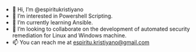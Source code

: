 - 👋 Hi, I’m @espiritukristiyano
- 👀 I’m interested in Powershell Scripting.
- 🌱 I’m currently learning Ansible.
- 💞️ I’m looking to collaborate on the development of automated security remediation for Linux and Windows machine.
- 📫 You can reach me at espiritu.kristiyano@gmail.com

<!---
espiritukristiyano/espiritukristiyano is a ✨ special ✨ repository because its `README.md` (this file) appears on your GitHub profile.
You can click the Preview link to take a look at your changes.
--->
